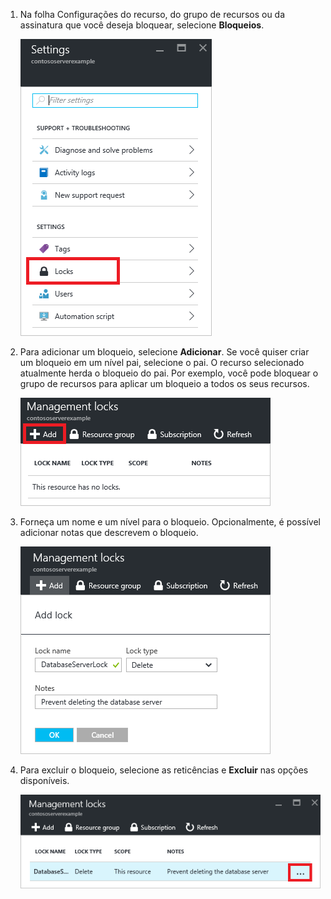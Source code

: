 1. Na folha Configurações do recurso, do grupo de recursos ou da assinatura que você deseja bloquear, selecione **Bloqueios**.

      ![selecionar bloqueio](./media/resource-manager-lock-resources/select-lock.png)

2. Para adicionar um bloqueio, selecione **Adicionar**. Se você quiser criar um bloqueio em um nível pai, selecione o pai. O recurso selecionado atualmente herda o bloqueio do pai. Por exemplo, você pode bloquear o grupo de recursos para aplicar um bloqueio a todos os seus recursos.

      ![adicionar bloqueio](./media/resource-manager-lock-resources/add-lock.png)

3. Forneça um nome e um nível para o bloqueio. Opcionalmente, é possível adicionar notas que descrevem o bloqueio.

      ![definir bloqueio](./media/resource-manager-lock-resources/set-lock.png)

4. Para excluir o bloqueio, selecione as reticências e **Excluir** nas opções disponíveis.

      ![excluir bloqueio](./media/resource-manager-lock-resources/delete-lock.png)

<!---HONumber=AcomDC_0803_2016-->